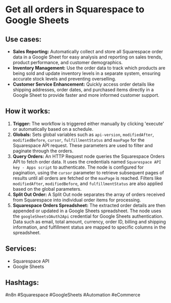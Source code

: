 # Get all orders in Squarespace to Google Sheets

## Use cases:

*   **Sales Reporting:** Automatically collect and store all Squarespace order data in a Google Sheet for easy analysis and reporting on sales trends, product performance, and customer demographics.
*   **Inventory Management:**  Use the order data to track which products are being sold and update inventory levels in a separate system, ensuring accurate stock levels and preventing overselling.
*   **Customer Service Enhancement:**  Quickly access order details like shipping addresses, order dates, and purchased items directly in a Google Sheet to provide faster and more informed customer support.

## How it works:

1.  **Trigger:** The workflow is triggered either manually by clicking 'execute' or automatically based on a schedule.
2.  **Globals:** Sets global variables such as `api-version`, `modifiedAfter`, `modifiedBefore`, `cursor`, `fulfillmentStatus` and `maxPage` for the Squarespace API request. These parameters are used to filter and paginate through the orders.
3.  **Query Orders:** An HTTP Request node queries the Squarespace Orders API to fetch order data. It uses the credentials named `Squarespace API key - Apps script` to authenticate. The node is configured for pagination, using the `cursor` parameter to retrieve subsequent pages of results until all orders are fetched or the `maxPage` is reached. Filters like `modifiedAfter`, `modifiedBefore`, and `fulfillmentStatus` are also applied based on the global parameters.
4.  **Split Out Order:** A Split Out node separates the array of orders received from Squarespace into individual order items for processing.
5.  **Squarespace Orders Spreadsheet:** The extracted order details are then appended or updated in a Google Sheets spreadsheet. The node uses the `googleSheetsOAuth2Api` credential for Google Sheets authentication. Data such as email, total amount, currency, order ID, billing and shipping information, and fulfillment status are mapped to specific columns in the spreadsheet.

## Services:

*   Squarespace API
*   Google Sheets

## Hashtags:

#n8n #Squarespace #GoogleSheets #Automation #eCommerce
